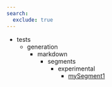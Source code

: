 ```yaml
---
search:
  exclude: true
---
```


- tests
    - generation
        - markdown
            - segments
                - experimental
                    - [mySegment1](tests/generation/markdown/segments/experimental/mySegment1.md)
